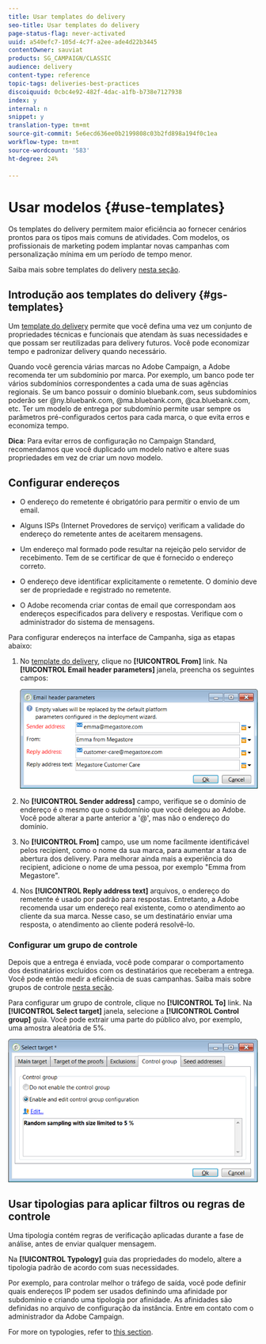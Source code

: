 ```yaml
---
title: Usar templates do delivery
seo-title: Usar templates do delivery
page-status-flag: never-activated
uuid: a540efc7-105d-4c7f-a2ee-ade4d22b3445
contentOwner: sauviat
products: SG_CAMPAIGN/CLASSIC
audience: delivery
content-type: reference
topic-tags: deliveries-best-practices
discoiquuid: 0cbc4e92-482f-4dac-a1fb-b738e7127938
index: y
internal: n
snippet: y
translation-type: tm+mt
source-git-commit: 5e6ecd636ee0b2199808c03b2fd898a194f0c1ea
workflow-type: tm+mt
source-wordcount: '583'
ht-degree: 24%

---
```



# Usar modelos {#use-templates}

Os templates do delivery permitem maior eficiência ao fornecer cenários prontos para os tipos mais comuns de atividades. Com modelos, os profissionais de marketing podem implantar novas campanhas com personalização mínima em um período de tempo menor.

Saiba mais sobre templates do delivery [nesta seção](../../delivery/using/creating-a-delivery-template.md).

## Introdução aos templates do delivery {#gs-templates}

Um [template do delivery](../../delivery/using/creating-a-delivery-template.md) permite que você defina uma vez um conjunto de propriedades técnicas e funcionais que atendam às suas necessidades e que possam ser reutilizadas para delivery futuros. Você pode economizar tempo e padronizar delivery quando necessário.

Quando você gerencia várias marcas no Adobe Campaign, a Adobe recomenda ter um subdomínio por marca. Por exemplo, um banco pode ter vários subdomínios correspondentes a cada uma de suas agências regionais. Se um banco possuir o domínio bluebank.com, seus subdomínios poderão ser @ny.bluebank.com, @ma.bluebank.com, @ca.bluebank.com, etc. Ter um modelo de entrega por subdomínio permite usar sempre os parâmetros pré-configurados certos para cada marca, o que evita erros e economiza tempo.

**Dica**:  Para evitar erros de configuração no Campaign Standard, recomendamos que você duplicado um modelo nativo e altere suas propriedades em vez de criar um novo modelo.

## Configurar endereços

* O endereço do remetente é obrigatório para permitir o envio de um email.

* Alguns ISPs (Internet Provedores de serviço) verificam a validade do endereço do remetente antes de aceitarem mensagens.

* Um endereço mal formado pode resultar na rejeição pelo servidor de recebimento. Tem de se certificar de que é fornecido o endereço correto.

* O endereço deve identificar explicitamente o remetente. O domínio deve ser de propriedade e registrado no remetente.

* O Adobe recomenda criar contas de email que correspondam aos endereços especificados para delivery e respostas. Verifique com o administrador do sistema de mensagens.

Para configurar endereços na interface de Campanha, siga as etapas abaixo:

1. No [template do delivery](../../delivery/using/creating-a-delivery-template.md), clique no **[!UICONTROL From]** link. Na **[!UICONTROL Email header parameters]** janela, preencha os seguintes campos:

   ![](assets/d_best_practices_email_header.png)

1. No **[!UICONTROL Sender address]** campo, verifique se o domínio de endereço é o mesmo que o subdomínio que você delegou ao Adobe. Você pode alterar a parte anterior a &#39;@&#39;, mas não o endereço do domínio.

1. No **[!UICONTROL From]** campo, use um nome facilmente identificável pelos recipient, como o nome da sua marca, para aumentar a taxa de abertura dos delivery. Para melhorar ainda mais a experiência do recipient, adicione o nome de uma pessoa, por exemplo &quot;Emma from Megastore&quot;.

1. Nos **[!UICONTROL Reply address text]** arquivos, o endereço do remetente é usado por padrão para respostas. Entretanto, a Adobe recomenda usar um endereço real existente, como o atendimento ao cliente da sua marca. Nesse caso, se um destinatário enviar uma resposta, o atendimento ao cliente poderá resolvê-lo.

### Configurar um grupo de controle

Depois que a entrega é enviada, você pode comparar o comportamento dos destinatários excluídos com os destinatários que receberam a entrega. Você pode então medir a eficiência de suas campanhas. Saiba mais sobre grupos de controle [nesta seção](../../campaign/using/marketing-campaign-deliveries.md#defining-a-control-group).

Para configurar um grupo de controle, clique no **[!UICONTROL To]** link. Na **[!UICONTROL Select target]** janela, selecione a **[!UICONTROL Control group]** guia. Você pode extrair uma parte do público alvo, por exemplo, uma amostra aleatória de 5%.

![](assets/d_best_practices_control_group.png)

## Usar tipologias para aplicar filtros ou regras de controle

Uma tipologia contém regras de verificação aplicadas durante a fase de análise, antes de enviar qualquer mensagem.

Na **[!UICONTROL Typology]** guia das propriedades do modelo, altere a tipologia padrão de acordo com suas necessidades.

Por exemplo, para controlar melhor o tráfego de saída, você pode definir quais endereços IP podem ser usados definindo uma afinidade por subdomínio e criando uma tipologia por afinidade. As afinidades são definidas no arquivo de configuração da instância. Entre em contato com o administrador da Adobe Campaign.

For more on typologies, refer to [this section](../../campaign/using/about-campaign-typologies.md).
